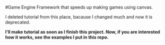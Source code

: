 #Game Engine 
Framework that speeds up making games using canvas.

I deleted tutorial from this place, bacause I changed much and now it is deprecated.

**I'll make tutorial as soon as I finish this project. Now, if you are interested how it works, see the examples I put in this repo.**
